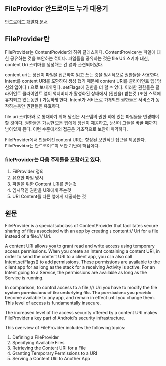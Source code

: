 ## FileProvider 안드로이드 누가 대응기 

[안드로이드 개발자 문서](https://developer.android.com/reference/android/support/v4/content/FileProvider.html)
## FileProvider란 
FileProvider는 ContentProvider의 하위 클래스이다. ContentProvicer는 파일에 대한 공유하는 것을 보안하는 것이다. 파일들을 공유하는 것은 file Uri 스키마 대신, content Uri 스키마를 생성하는 건 앱과 관련되어있다. 

content uri는 당신이 파일을 접근하여 읽고 쓰는 것을 임시적으로 권한들을 사용한다. Intent를 content URI를 포함하여 생성 했기 때문에 content URI를 클라이언트 앱( 당신의 앱이다 ) 으로 보내개 된다. setFlags에 권한을 더 할 수 있다. 이러한 권한들은 클라이언트   클라이언트 앱이 액티비티가 활성화된 상태에서 (권한을) 받는것 (또한 스택에 유지되고 있는동안 ) 가능하게 한다. Intent가 서비스로 가게되면 권한들은 서비스가 동작하는동안 권한들은 유효하다. 

file uri 스키마와 로 통재하기 위해 당신은 시스템의 권한 하에 있는 파일들을 변경해야 할 것이다. 권한들은 가능한 모든 앱에게 당신이 제공하고, 당신이 그들을 바꿀 때까지 남아있게 된다. 이런 수준에서의 접근은 기초적으로 보안이 취약하다.   

FileProvider에서 만들어진 content URI는 향상된 보안적인 접근을 제공한다. FileProvider는 안드로이드의 보안 기반의 핵심이다. 

### fileProvider는 다음 주제들을 포함하고 있다.

1. FilProvider 정의
2. 유효한 파일 명시
3. 파일을 위한 Content URI를 받는것 
4. 임시적인 권한을 URI에게 주는것 
5. URI Content를 다른 앱에게 제공하는 것 

## 원문 

FileProvider is a special subclass of ContentProvider that facilitates secure sharing of files associated with an app by creating a content:// Uri for a file instead of a file:/// Uri.

A content URI allows you to grant read and write access using temporary access permissions. When you create an Intent containing a content URI, in order to send the content URI to a client app, you can also call Intent.setFlags() to add permissions. These permissions are available to the client app for as long as the stack for a receiving Activity is active. For an Intent going to a Service, the permissions are available as long as the Service is running.

In comparison, to control access to a file:/// Uri you have to modify the file system permissions of the underlying file. The permissions you provide become available to any app, and remain in effect until you change them. This level of access is fundamentally insecure.

The increased level of file access security offered by a content URI makes FileProvider a key part of Android's security infrastructure.

This overview of FileProvider includes the following topics:

1. Defining a FileProvider
2. Specifying Available Files
3. Retrieving the Content URI for a File
4. Granting Temporary Permissions to a URI
5. Serving a Content URI to Another App
